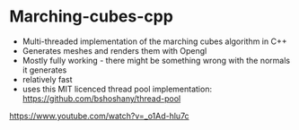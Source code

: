 # Marching-cubes-cpp
- Multi-threaded implementation of the marching cubes algorithm in C++
- Generates meshes and renders them with Opengl
- Mostly fully working - there might be something wrong with the normals it generates
- relatively fast
- uses this MIT licenced thread pool implementation: https://github.com/bshoshany/thread-pool


https://www.youtube.com/watch?v=_o1Ad-hlu7c
